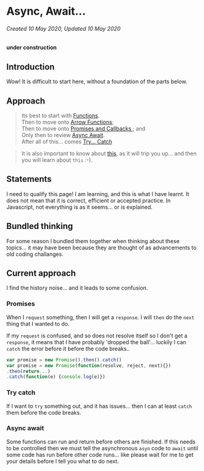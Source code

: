 # Async, Await...

###### Created 10 May 2020, Updated 10 May 2020

**under construction**

## Introduction

Wow! It is difficult to start here, without a foundation of the parts below.

## Approach

> Its best to start with [Functions](./code/functions.md).  
> Then to move onto [Arrow Functions](./code/arrowfunctions.md);  
> Then to move onto [Promises and Callbacks ](./code/promisescallbacks.md); and  
> Only then to review [Async Await](./code/asyncetc.md).  
> After all of this... comes [Try... Catch](./code/trycatch.md)

> It is also important to know about [this](./code/this.md), as it will trip you up... and then you will learn about `this` :-).

## Statements

I need to qualify this page! I am learning, and this is what I have learnt. It does not mean that it is correct, efficient or accepted practice. In Javascript, not everything is as it seems... or is explained.

## Bundled thinking

For some reason I bundled them together when thinking about these topics... it may have been because they are thought of as advancements to old coding challanges.

## Current approach

I find the history noise... and it leads to some confusion.

### Promises

When I `request` something, then I will get a `response`. I will `then` do the `next` thing that I wanted to do.

If my `request` is confused, and so does not resolve itself so I don't get a `response`, it means that I have probably 'dropped the ball'... luckily I can `catch` the error before it before the code breaks..

```javascript
var promise = new Promise().then().catch()
var promise = new Promise(function(resolve, reject, next){})
.then(return...)
.catch(function(e) {console.log(e)})
```

### Try catch

If I want to `try` something out, and it has issues... then I can at least `catch` them before the code breaks.

### Async await

Some functions can run and return before others are finished. If this needs to be controlled then we must tell the asynchronous `asyn` code to `await` until some code has run before other code runs... like please wait for me to get your details before I tell you what to do next.
